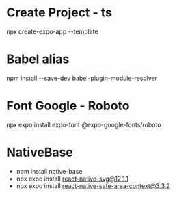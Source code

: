 # Create Project - ts
npx create-expo-app --template

# Babel alias
npm install --save-dev babel-plugin-module-resolver

# Font Google - Roboto
npx expo install expo-font @expo-google-fonts/roboto

# NativeBase
- npm install native-base
- npx expo install react-native-svg@12.1.1
- npx expo install react-native-safe-area-context@3.3.2